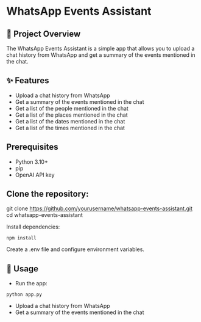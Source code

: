 # WhatsApp Events Assistant

## 📌 Project Overview

The WhatsApp Events Assistant is a simple app that allows you to upload a chat history from WhatsApp and get a summary of the events mentioned in the chat.

## ✨ Features

- Upload a chat history from WhatsApp
- Get a summary of the events mentioned in the chat
- Get a list of the people mentioned in the chat
- Get a list of the places mentioned in the chat
- Get a list of the dates mentioned in the chat
- Get a list of the times mentioned in the chat

## Prerequisites

- Python 3.10+
- pip
- OpenAI API key

## Clone the repository:

git clone https://github.com/yourusername/whatsapp-events-assistant.git
cd whatsapp-events-assistant

Install dependencies:

```
npm install
```

Create a .env file and configure environment variables.

## 📖 Usage

- Run the app:

```
python app.py
```

- Upload a chat history from WhatsApp
- Get a summary of the events mentioned in the chat
